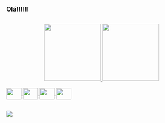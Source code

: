 ### Olá!!!!!!

##
 
<div align="center">
  <a href="https://github.com/crismassaneiro/">
  <img height="150em" src="https://github-readme-stats.vercel.app/api?username=crismassaneiro&show_icons=false&theme=gruvbox&include_all_commits=true&count_private=true"/>
  <img height="150em" src="https://github-readme-stats.vercel.app/api/top-langs/?username=crismassaneiro&layout=compact&langs_count=7&theme=gruvbox"/>
   
</div>
<div style="display: inline_block"><br>
  <img align="center"  height="30" width="40" src="https://cdn.jsdelivr.net/gh/devicons/devicon/icons/kotlin/kotlin-original.svg">
  <img align="center"  height="30" width="40" src="https://cdn.jsdelivr.net/gh/devicons/devicon/icons/java/java-original.svg">
  <img align="center"  height="30" width="40" src="https://cdn.jsdelivr.net/gh/devicons/devicon/icons/android/android-original.svg" />
  <img align="center"  height="30" width="40" src="https://cdn.jsdelivr.net/gh/devicons/devicon/icons/androidstudio/androidstudio-original.svg" />      
</div>
  
  ##
 
<div> 
  <a href="https://www.linkedin.com/in/cristian-massaneiro-aa295520b/" target="_blank"><img src="https://img.shields.io/badge/-LinkedIn-%230077B5?style=for-the-badge&logo=linkedin&logoColor=white" target="_blank"></a>
</div>
